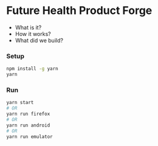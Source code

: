 # Future Health Product Forge

- What is it?
- How it works?
- What did we build?

### Setup

```sh
npm install -g yarn
yarn
```

### Run
```sh
yarn start
# OR
yarn run firefox
# OR 
yarn run android
# OR
yarn run emulator
```
